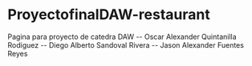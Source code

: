 # ProyectofinalDAW-restaurant
Pagina para proyecto de catedra DAW -- Oscar Alexander Quintanilla Rodiguez -- Diego Alberto Sandoval Rivera -- Jason Alexander Fuentes Reyes
